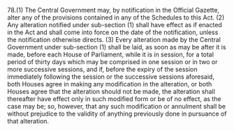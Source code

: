78.(1) The Central Government may, by notification in the Official Gazette, alter any of the provisions contained in any of the Schedules to this Act.
(2) Any alteration notified under sub-section (1) shall have effect as if enacted in the Act and shall come into force on the date of the notification, unless the notification otherwise directs.
(3) Every alteration made by the Central Government under sub-section (1) shall be laid, as soon as may be after it is made, before each House of Parliament, while it is in session, for a total period of thirty days which may be comprised in one session or in two or more successive sessions, and if, before the expiry of the session immediately following the session or the successive sessions aforesaid, both Houses agree in making any modification in the alteration, or both Houses agree that the alteration should not be made, the alteration shall thereafter have effect only in such modified form or be of no effect, as the case may be; so, however, that any such modification or annulment shall be without prejudice to the validity of anything previously done in pursuance of that alteration.
